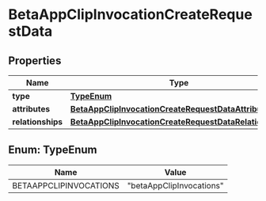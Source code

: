 

# BetaAppClipInvocationCreateRequestData


## Properties

| Name | Type | Description | Notes |
|------------ | ------------- | ------------- | -------------|
|**type** | [**TypeEnum**](#TypeEnum) |  |  |
|**attributes** | [**BetaAppClipInvocationCreateRequestDataAttributes**](BetaAppClipInvocationCreateRequestDataAttributes.md) |  |  |
|**relationships** | [**BetaAppClipInvocationCreateRequestDataRelationships**](BetaAppClipInvocationCreateRequestDataRelationships.md) |  |  |



## Enum: TypeEnum

| Name | Value |
|---- | -----|
| BETAAPPCLIPINVOCATIONS | &quot;betaAppClipInvocations&quot; |



